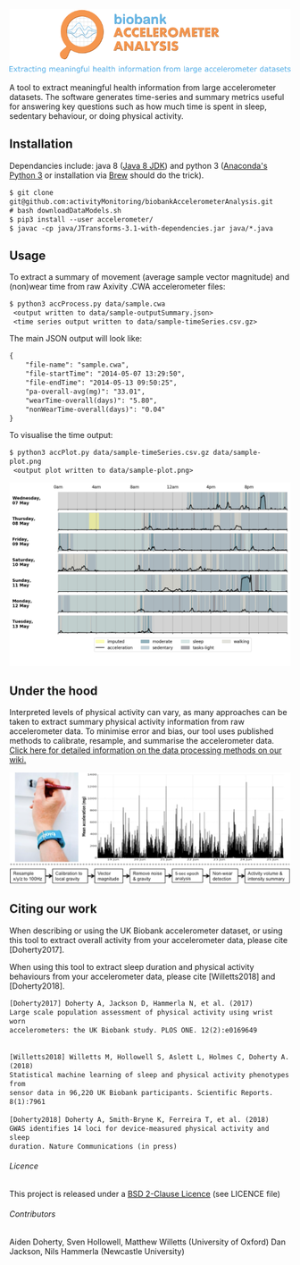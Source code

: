 ![Accelerometer data processing overview](accelerometer/docs/source/accelerometerLogo.png)

A tool to extract meaningful health information from large accelerometer datasets. The software generates time-series and summary metrics useful for answering key questions such as how much time is spent in sleep, sedentary behaviour, or doing physical activity.



## Installation
Dependancies include: java 8 ([Java 8 JDK](http://www.oracle.com/technetwork/java/javase/downloads/jdk8-downloads-2133151.html)) and python 3 ([Anaconda's Python 3](https://www.anaconda.com/download/) or installation via [Brew](https://docs.python-guide.org/starting/install3/osx/) should do the trick).
```
$ git clone git@github.com:activityMonitoring/biobankAccelerometerAnalysis.git
# bash downloadDataModels.sh
$ pip3 install --user accelerometer/
$ javac -cp java/JTransforms-3.1-with-dependencies.jar java/*.java
```



## Usage
To extract a summary of movement (average sample vector magnitude) and
(non)wear time from raw Axivity .CWA accelerometer files:

```
$ python3 accProcess.py data/sample.cwa
 <output written to data/sample-outputSummary.json>
 <time series output written to data/sample-timeSeries.csv.gz>
```

The main JSON output will look like:
```
{
    "file-name": "sample.cwa", 
    "file-startTime": "2014-05-07 13:29:50", 
    "file-endTime": "2014-05-13 09:50:25", 
    "pa-overall-avg(mg)": "33.01", 
    "wearTime-overall(days)": "5.80", 
    "nonWearTime-overall(days)": "0.04"
}
```

To visualise the time output:
```
$ python3 accPlot.py data/sample-timeSeries.csv.gz data/sample-plot.png
 <output plot written to data/sample-plot.png>
```
![Time series plot](accelerometer/docs/source/samplePlot.png)



## Under the hood
Interpreted levels of physical activity can vary, as many approaches can be 
taken to extract summary physical activity information from raw accelerometer 
data. To minimise error and bias, our tool uses published methods to calibrate, 
resample, and summarise the accelerometer data. [Click here for detailed 
information on the 
data processing methods on our wiki.](https://biobankaccanalysis.readthedocs.io/en/latest/methods.html)

![Accelerometer data processing overview](accelerometer/docs/source/accMethodsOverview.png)



## Citing our work
When describing or using the UK Biobank accelerometer dataset, or using this tool
to extract overall activity from your accelerometer data, please cite [Doherty2017].

When using this tool to extract sleep duration and physical activity behaviours
from your accelerometer data, please cite [Willetts2018] and [Doherty2018].

```
[Doherty2017] Doherty A, Jackson D, Hammerla N, et al. (2017) 
Large scale population assessment of physical activity using wrist worn 
accelerometers: the UK Biobank study. PLOS ONE. 12(2):e0169649


[Willetts2018] Willetts M, Hollowell S, Aslett L, Holmes C, Doherty A. (2018) 
Statistical machine learning of sleep and physical activity phenotypes from 
sensor data in 96,220 UK Biobank participants. Scientific Reports. 8(1):7961

[Doherty2018] Doherty A, Smith-Bryne K, Ferreira T, et al. (2018) 
GWAS identifies 14 loci for device-measured physical activity and sleep 
duration. Nature Communications (in press)
```

###### Licence
This project is released under a [BSD 2-Clause Licence](http://opensource.org/licenses/BSD-2-Clause) (see LICENCE file)

###### Contributors
Aiden Doherty, Sven Hollowell, Matthew Willetts (University of Oxford)
Dan Jackson, Nils Hammerla (Newcastle University)
